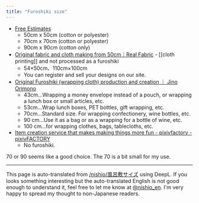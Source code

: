 ```yaml
---
title: "Furoshiki size"
---
```


- [Free Estimates](https://www.suzukine.co.jp/estimate.html?wrappingCloth)
    - 50cm x 50cm (cotton or polyester)
    - 70cm x 70cm (cotton or polyester)
    - 90cm x 90cm (cotton only)
- [Original fabric and cloth making from 50cm｜Real Fabric](https://realfabric.jp/html_file.php?file=user_company.html#m1)
        - [[cloth printing]] and not processed as a furoshiki
    - 54×50cm、110cm×100cm
    - You can register and sell your designs on our site.
- [Original Furoshiki (wrapping cloth) production and creation ｜ Jino Orimono](http://www.e-kanno.com/furoshiki.html)
    - 43cm...Wrapping a money envelope instead of a pouch, or wrapping a lunch box or small articles, etc.
    - 53cm...Wrap lunch boxes, PET bottles, gift wrapping, etc.
    - 70cm...Standard size. For wrapping confectionery, wine bottles, etc.
    - 90 cm...Use it as a bag or as a wrapping for a bottle of wine, etc.
    - 100 cm...for wrapping clothes, bags, tablecloths, etc.
- [Item creation service that makes making things more fun - pixivfactory - pixivFACTORY](https://factory.pixiv.net/)
    - No furoshiki.

70 or 90 seems like a good choice. The 70 is a bit small for my use.

---
This page is auto-translated from [/nishio/風呂敷サイズ](https://scrapbox.io/nishio/風呂敷サイズ) using DeepL. If you looks something interesting but the auto-translated English is not good enough to understand it, feel free to let me know at [@nishio_en](https://twitter.com/nishio_en). I'm very happy to spread my thought to non-Japanese readers.